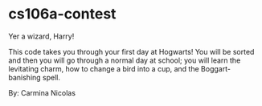 # cs106a-contest

Yer a wizard, Harry!

This code takes you through your first day at Hogwarts!
You will be sorted and then you will go through a normal
day at school; you will learn the levitating charm, how
to change a bird into a cup, and the Boggart-banishing
spell.

By: Carmina Nicolas
